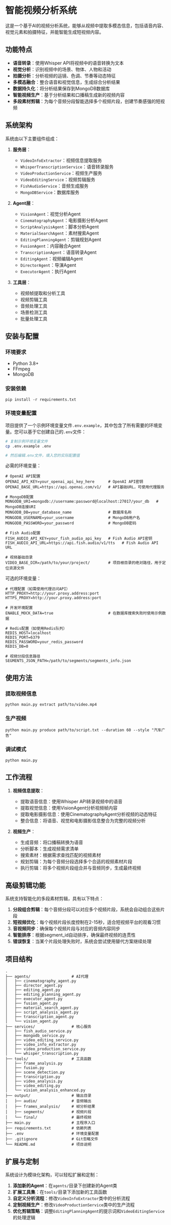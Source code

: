 # 智能视频分析系统

这是一个基于AI的视频分析系统，能够从视频中提取多模态信息，包括语音内容、视觉元素和拍摄特征，并能智能生成短视频内容。

## 功能特点

- **语音转录**：使用Whisper API将视频中的语音转换为文本
- **视觉分析**：识别视频中的场景、物体、人物和活动
- **拍摄分析**：分析视频的运镜、色调、节奏等动态特征
- **多模态融合**：整合语音和视觉信息，生成综合分析结果
- **数据持久化**：将分析结果保存到MongoDB数据库
- **智能视频生产**：基于分析结果和口播稿生成新的视频内容
- **多段素材剪辑**：为每个音频分段智能选择多个视频片段，创建节奏感强的短视频

## 系统架构

系统由以下主要组件组成：

1. **服务层**：
   - `VideoInfoExtractor`：视频信息提取服务
   - `WhisperTranscriptionService`：语音转录服务
   - `VideoProductionService`：视频生产服务
   - `VideoEditingService`：视频剪辑服务
   - `FishAudioService`：音频生成服务
   - `MongoDBService`：数据库服务

2. **Agent层**：
   - `VisionAgent`：视觉分析Agent
   - `CinematographyAgent`：电影摄影分析Agent
   - `ScriptAnalysisAgent`：脚本分析Agent
   - `MaterialSearchAgent`：素材搜索Agent
   - `EditingPlanningAgent`：剪辑规划Agent
   - `FusionAgent`：内容融合Agent
   - `TranscriptionAgent`：语音转录Agent
   - `EditingAgent`：视频编辑Agent
   - `DirectorAgent`：导演Agent
   - `ExecutorAgent`：执行Agent

3. **工具层**：
   - 视频帧提取和分析工具
   - 视频剪辑工具
   - 音频处理工具
   - 场景检测工具
   - 批量处理工具

## 安装与配置

### 环境要求

- Python 3.8+
- FFmpeg
- MongoDB

### 安装依赖 
```
pip install -r requirements.txt
```

### 环境变量配置

项目提供了一个示例环境变量文件`.env.example`，其中包含了所有需要的环境变量。您可以基于它创建自己的`.env`文件：

```bash
# 复制示例环境变量文件
cp .env.example .env

# 然后编辑.env文件，填入您的实际配置值
```

必需的环境变量：
```
# OpenAI API配置
OPENAI_API_KEY=your_openai_api_key_here      # OpenAI API密钥
OPENAI_BASE_URL=https://api.openai.com/v1/   # API基础URL，可使用代理服务

# MongoDB配置
MONGODB_URI=mongodb://username:password@localhost:27017/your_db   # MongoDB连接URI
MONGODB_DB=your_database_name                # 数据库名称
MONGODB_USERNAME=your_username               # MongoDB用户名
MONGODB_PASSWORD=your_password               # MongoDB密码

# Fish Audio配置
FISH_AUDIO_API_KEY=your_fish_audio_api_key   # Fish Audio API密钥
FISH_AUDIO_API_URL=https://api.fish.audio/v1/tts   # Fish Audio API URL

# 视频基础目录
VIDEO_BASE_DIR=/path/to/your/project/        # 项目根目录的绝对路径，用于定位资源文件
```

可选的环境变量：
```
# 代理配置（如需使用代理访问API）
HTTP_PROXY=http://your.proxy.address:port
HTTPS_PROXY=http://your.proxy.address:port

# 开发环境配置
ENABLE_MOCK_DATA=true                        # 在数据库搜索失败时使用示例数据

# Redis配置（如使用Redis队列）
REDIS_HOST=localhost
REDIS_PORT=6379
REDIS_PASSWORD=your_redis_password
REDIS_DB=0

# 视频分段信息路径
SEGMENTS_JSON_PATH=/path/to/segments/segments_info.json
```

## 使用方法

### 提取视频信息

```
python main.py extract path/to/video.mp4
```

### 生产视频

```
python main.py produce path/to/script.txt --duration 60 --style "汽车广告"
```

### 调试模式
```
python main.py
```

## 工作流程

1. **视频信息提取**：
   - 提取语音信息：使用Whisper API转录视频中的语音
   - 提取视觉信息：使用VisionAgent分析视频帧内容
   - 提取电影摄影信息：使用CinematographyAgent分析视频的动态特征
   - 整合信息：将语音、视觉和电影摄影信息整合为完整的视频分析

2. **视频生产**：
   - 生成音频：将口播稿转换为语音
   - 分析脚本：生成视频需求清单
   - 搜索素材：根据需求查找匹配的视频素材
   - 规划剪辑：为每个音频分段选择多个合适的视频素材片段
   - 执行剪辑：将多个视频片段组合并与音频同步，生成最终视频

## 高级剪辑功能

系统支持智能化的多段素材剪辑，具有以下特点：

1. **分段组合剪辑**：每个音频分段可以对应多个视频片段，系统会自动组合这些片段
2. **短视频优化**：每个视频片段长度控制在2-15秒，适合短视频平台的观看习惯
3. **音视频同步**：确保每个视频片段与对应的音频内容同步
4. **智能排序**：根据segment_id自动排序，确保最终视频的连贯性
5. **错误恢复**：当某个片段处理失败时，系统会尝试使用替代方案继续处理

## 项目结构
```
.
├── agents/                  # AI代理
│   ├── cinematography_agent.py
│   ├── director_agent.py
│   ├── editing_agent.py
│   ├── editing_planning_agent.py
│   ├── executor_agent.py
│   ├── fusion_agent.py
│   ├── material_search_agent.py
│   ├── script_analysis_agent.py
│   ├── transcription_agent.py
│   └── vision_agent.py
├── services/                # 核心服务
│   ├── fish_audio_service.py
│   ├── mongodb_service.py
│   ├── video_editing_service.py
│   ├── video_info_extractor.py
│   ├── video_production_service.py
│   └── whisper_transcription.py
├── tools/                   # 工具函数
│   ├── frame_analysis.py
│   ├── fusion.py
│   ├── scene_detection.py
│   ├── transcription.py
│   ├── video_analysis.py
│   ├── video_editing.py
│   └── vision_analysis_enhanced.py
├── output/                  # 输出目录
│   ├── audio/               # 音频输出
│   ├── frames_analysis/     # 帧分析结果
│   ├── segments/            # 视频片段
│   └── final/               # 最终视频
├── main.py                  # 主程序入口
├── requirements.txt         # 依赖列表
├── .env                     # 环境变量配置
├── .gitignore               # Git忽略文件
└── README.md                # 项目说明
```

## 扩展与定制

系统设计为模块化架构，可以轻松扩展和定制：

1. **添加新的Agent**：在`agents/`目录下创建新的Agent类
2. **扩展工具集**：在`tools/`目录下添加新的工具函数
3. **自定义分析流程**：修改`VideoInfoExtractor`类中的分析流程
4. **定制视频生产**：修改`VideoProductionService`类中的生产流程
5. **优化剪辑策略**：调整`EditingPlanningAgent`的提示词和`VideoEditingService`的处理逻辑